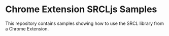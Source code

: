 # Chrome Extension SRCLjs Samples

This repository contains samples showing how to use the SRCL library from a Chrome Extension.
